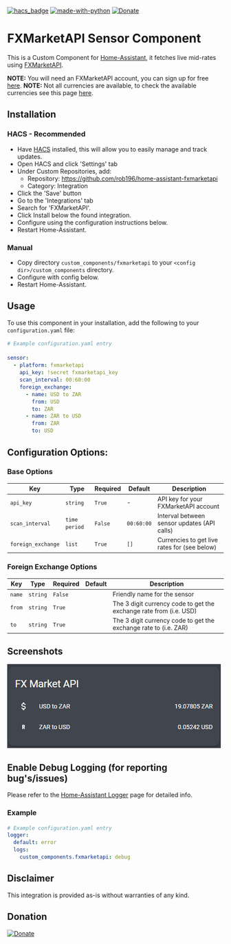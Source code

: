 [![hacs_badge](https://img.shields.io/badge/HACS-Custom-orange.svg)](https://github.com/custom-components/hacs)  [![made-with-python](https://img.shields.io/badge/Made%20with-Python-1f425f.svg)](https://www.python.org/) [![Donate](https://img.shields.io/badge/Donate-PayPal-green.svg)](https://www.paypal.me/robalexanderza/)

# FXMarketAPI Sensor Component
This is a Custom Component for [Home-Assistant](https://home-assistant.io), it fetches live mid-rates using [FXMarketAPI](https://fxmarketapi.com/).

**NOTE:** You will need an FXMarketAPI account, you can sign up for free [here](https://fxmarketapi.com/signup).
**NOTE:** Not all currencies are available, to check the available currencies see this page [here](https://fxmarketapi.com/currencies).

## Installation

### HACS - Recommended
- Have [HACS](https://hacs.xyz) installed, this will allow you to easily manage and track updates.
- Open HACS and click 'Settings' tab
- Under Custom Repositories, add:
  - Repository: https://github.com/rob196/home-assistant-fxmarketapi
  - Category: Integration
- Click the 'Save' button
- Go to the 'Integrations' tab
- Search for 'FXMarketAPI'.
- Click Install below the found integration.
- Configure using the configuration instructions below.
- Restart Home-Assistant.

### Manual
- Copy directory `custom_components/fxmarketapi` to your `<config dir>/custom_components` directory.
- Configure with config below.
- Restart Home-Assistant.


## Usage
To use this component in your installation, add the following to your `configuration.yaml` file:

```yaml
# Example configuration.yaml entry

sensor:
  - platform: fxmarketapi
    api_key: !secret fxmarketapi_key
    scan_interval: 00:60:00
    foreign_exchange:
      - name: USD to ZAR
        from: USD
        to: ZAR
      - name: ZAR to USD
        from: ZAR
        to: USD
```

## Configuration Options:

### Base Options
| Key | Type | Required | Default | Description |
| --- | --- | --- | --- | --- |
| `api_key` | `string` | `True` | - | API key for your FXMarketAPI account|
| `scan_interval` | `time period` | `False` | `00:60:00` | Interval between sensor updates (API calls) |
| `foreign_exchange` | `list` | `True` | `[]` | Currencies to get live rates for (see below) |

### Foreign Exchange Options
| Key | Type | Required | Default | Description |
| --- | --- | --- | --- | --- |
| `name` | `string` | `False` | | Friendly name for the sensor |
| `from` | `string` | `True` | | The 3 digit currency code to get the exchange rate from (i.e. USD) |
| `to` | `string` | `True` | | The 3 digit currency code to get the exchange rate to (i.e. ZAR)|

## Screenshots

![Screenshot FXMarketAPI Results](https://github.com/rob196/home-assistant-fxmarketapi/blob/master/screenshots/FXMarketAPIResults.png?raw=true "Screenshot FXMarketAPI Results")

## Enable Debug Logging (for reporting bug's/issues)

Please refer to the [Home-Assistant Logger](https://www.home-assistant.io/integrations/logger/) page for detailed info.

### Example
```yaml
# Example configuration.yaml entry
logger:
  default: error
  logs:
    custom_components.fxmarketapi: debug

```

## Disclaimer
This integration is provided as-is without warranties of any kind.

## Donation
[![Donate](https://img.shields.io/badge/Donate-PayPal-green.svg)](https://www.paypal.me/robalexanderza/)